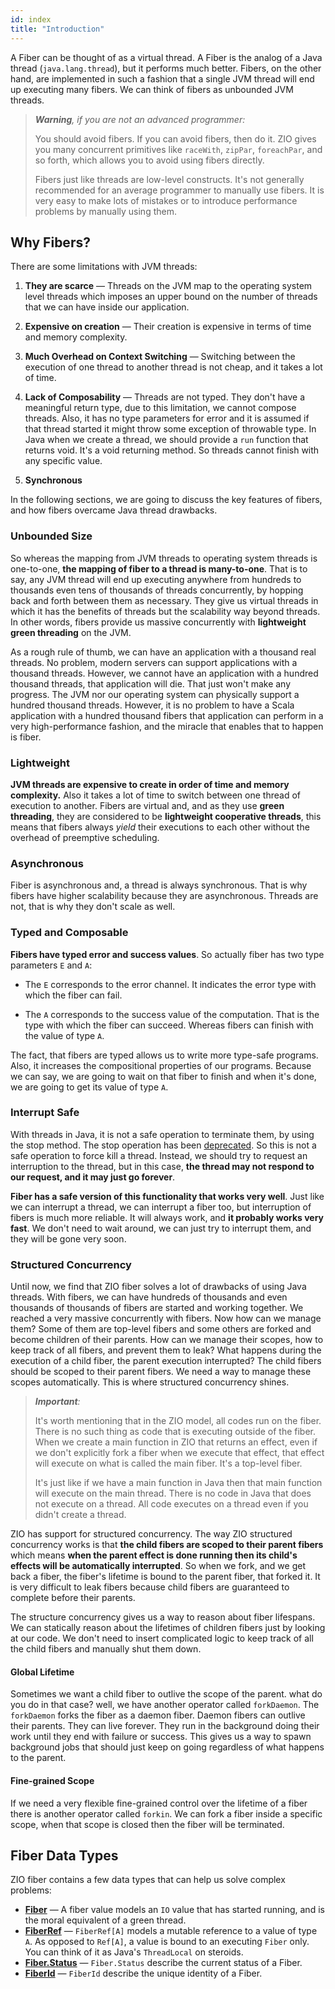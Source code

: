 ```yaml
---
id: index
title: "Introduction"
---
```


A Fiber can be thought of as a virtual thread. A Fiber is the analog of a Java thread (`java.lang.thread`), but it performs much better. Fibers, on the other hand, are implemented in such a fashion that a single JVM thread will end up executing many fibers. We can think of fibers as unbounded JVM threads.

> _**Warning**, if you are not an advanced programmer:_
>
> You should avoid fibers. If you can avoid fibers, then do it. ZIO gives you many concurrent primitives like `raceWith`, `zipPar`, `foreachPar`, and so forth, which allows you to avoid using fibers directly.
>
> Fibers just like threads are low-level constructs. It's not generally recommended for an average programmer to manually use fibers. It is very easy to make lots of mistakes or to introduce performance problems by manually using them.

## Why Fibers?

There are some limitations with JVM threads:

1. **They are scarce** — Threads on the JVM map to the operating system level threads which imposes an upper bound on the number of threads that we can have inside our application.

2. **Expensive on creation** — Their creation is expensive in terms of time and memory complexity.

3. **Much Overhead on Context Switching** — Switching between the execution of one thread to another thread is not cheap, and it takes a lot of time.

4. **Lack of Composability** — Threads are not typed. They don't have a meaningful return type, due to this limitation, we cannot compose threads. Also, it has no type parameters for error and it is assumed if that thread started it might throw some exception of throwable type. In Java when we create a thread, we should provide a `run` function that returns void. It's a void returning method. So threads cannot finish with any specific value.

5. **Synchronous**

In the following sections, we are going to discuss the key features of fibers, and how fibers overcame Java thread drawbacks.

### Unbounded Size

So whereas the mapping from JVM threads to operating system threads is one-to-one, **the mapping of fiber to a thread is many-to-one**. That is to say, any JVM thread will end up executing anywhere from hundreds to thousands even tens of thousands of threads concurrently, by hopping back and forth between them as necessary. They give us virtual threads in which it has the benefits of threads but the scalability way beyond threads. In other words, fibers provide us massive concurrently with **lightweight green threading** on the JVM.

As a rough rule of thumb, we can have an application with a thousand real threads. No problem, modern servers can support applications with a thousand threads. However, we cannot have an application with a hundred thousand threads, that application will die. That just won't make any progress. The JVM nor our operating system can physically support a hundred thousand threads. However, it is no problem to have a Scala application with a hundred thousand fibers that application can perform in a very high-performance fashion, and the miracle that enables that to happen is fiber.

### Lightweight

**JVM threads are expensive to create in order of time and memory complexity.** Also it takes a lot of time to switch between one thread of execution to another. Fibers are virtual and, and as they use **green threading**, they are considered to be **lightweight cooperative threads**, this means that fibers always _yield_ their executions to each other without the overhead of preemptive scheduling.

### Asynchronous

Fiber is asynchronous and, a thread is always synchronous. That is why fibers have higher scalability because they are asynchronous. Threads are not, that is why they don't scale as well.

### Typed and Composable

**Fibers have typed error and success values**. So actually fiber has two type parameters `E` and `A`:

- The `E` corresponds to the error channel. It indicates the error type with which the fiber can fail.

- The `A` corresponds to the success value of the computation. That is the type with which the fiber can succeed. Whereas fibers can finish with the value of type `A`.

The fact, that fibers are typed allows us to write more type-safe programs. Also, it increases the compositional properties of our programs. Because we can say, we are going to wait on that fiber to finish and when it's done, we are going to get its value of type `A`.

### Interrupt Safe

With threads in Java, it is not a safe operation to terminate them, by using the stop method. The stop operation has been [deprecated](https://docs.oracle.com/javase/1.5.0/docs/guide/misc/threadPrimitiveDeprecation.html). So this is not a safe operation to force kill a thread. Instead, we should try to request an interruption to the thread, but in this case, **the thread may not respond to our request, and it may just go forever**.

**Fiber has a safe version of this functionality that works very well**. Just like we can interrupt a thread, we can interrupt a fiber too, but interruption of fibers is much more reliable. It will always work, and **it probably works very fast**. We don't need to wait around, we can just try to interrupt them, and they will be gone very soon.

### Structured Concurrency

Until now, we find that ZIO fiber solves a lot of drawbacks of using Java threads. With fibers, we can have hundreds of thousands and even thousands of thousands of fibers are started and working together. We reached a very massive concurrently with fibers. Now how can we manage them? Some of them are top-level fibers and some others are forked and become children of their parents. How can we manage their scopes, how to keep track of all fibers, and prevent them to leak? What happens during the execution of a child fiber, the parent execution interrupted? The child fibers should be scoped to their parent fibers. We need a way to manage these scopes automatically. This is where structured concurrency shines.

> _**Important**:_
>
> It's worth mentioning that in the ZIO model, all codes run on the fiber. There is no such thing as code that is executing outside of the fiber. When we create a main function in ZIO that returns an effect, even if we don't explicitly fork a fiber when we execute that effect, that effect will execute on what is called the main fiber. It's a top-level fiber.
>
>It's just like if we have a main function in Java then that main function will execute on the main thread. There is no code in Java that does not execute on a thread. All code executes on a thread even if you didn't create a thread.

ZIO has support for structured concurrency. The way ZIO structured concurrency works is that **the child fibers are scoped to their parent fibers** which means **when the parent effect is done running then its child's effects will be automatically interrupted**. So when we fork, and we get back a fiber, the fiber's lifetime is bound to the parent fiber, that forked it. It is very difficult to leak fibers because child fibers are guaranteed to complete before their parents.

The structure concurrency gives us a way to reason about fiber lifespans. We can statically reason about the lifetimes of children fibers just by looking at our code. We don't need to insert complicated logic to keep track of all the child fibers and manually shut them down.

#### Global Lifetime

Sometimes we want a child fiber to outlive the scope of the parent. what do you do in that case? well, we have another operator called `forkDaemon`. The `forkDaemon` forks the fiber as a daemon fiber. Daemon fibers can outlive their parents. They can live forever. They run in the background doing their work until they end with failure or success. This gives us a way to spawn background jobs that should just keep on going regardless of what happens to the parent.

#### Fine-grained Scope

If we need a very flexible fine-grained control over the lifetime of a fiber there is another operator called `forkin`. We can fork a fiber inside a specific scope, when that scope is closed then the fiber will be terminated.

## Fiber Data Types

ZIO fiber contains a few data types that can help us solve complex problems:

- **[Fiber](fiber.md)** — A fiber value models an `IO` value that has started running, and is the moral equivalent of a green thread.
- **[FiberRef](fiberref.md)** — `FiberRef[A]` models a mutable reference to a value of type `A`. As opposed to `Ref[A]`, a value is bound to an executing `Fiber` only.  You can think of it as Java's `ThreadLocal` on steroids.
- **[Fiber.Status](fiberstatus.md)** — `Fiber.Status` describe the current status of a Fiber.
- **[FiberId](fiberid.md)** — `FiberId` describe the unique identity of a Fiber.